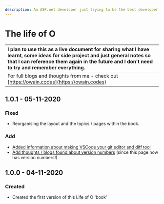 ```yaml
---
description: An ASP.net developer just trying to be the best developer he can be.
---
```


# The life of O

| I plan to use this as a live document for sharing what I have learnt, some ideas for side project and just general notes so that I can reference them again in the future and I don't need to try and remember everything. |
| :--- |
| For full blogs and thoughts from me - check out [https://owain.codes](https://owain.codes) |

## 1.0.1 - 05-11-2020

### Fixed

* Reorganising the layout and the topics / pages within the book.

### Add

* [Added information about making VSCode your git editor and diff tool](git/command-line/making-vscode-your-git-editor-and-diff-tool.md)
* [Add thoughts / blogs found about version numbers](blogs-1/future-ideas.md) \(since this page now has version numbers!\)

## 1.0.0 - 04-11-2020

### Created

* Created the first version of this Life of O 'book'



